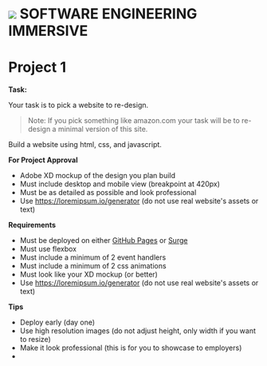 # ![](https://ga-dash.s3.amazonaws.com/production/assets/logo-9f88ae6c9c3871690e33280fcf557f33.png)  SOFTWARE ENGINEERING IMMERSIVE

# Project 1

**Task:** 

Your task is to pick a website to re-design.
> Note: If you pick something like amazon.com your task will be to re-design a minimal version of this site.

Build a website using html, css, and javascript.

**For Project Approval**

- Adobe XD mockup of the design you plan build
- Must include desktop and mobile view (breakpoint at 420px)
- Must be as detailed as possible and look professional
- Use https://loremipsum.io/generator (do not use real website's assets or text)

**Requirements**

- Must be deployed on either [GitHub Pages]() or [Surge]()
- Must use flexbox
- Must include a minimum of 2 event handlers
- Must include a minimum of 2 css animations
- Must look like your XD mockup (or better)
- Use https://loremipsum.io/generator (do not use real website's assets or text)

**Tips**

- Deploy early (day one)
- Use high resolution images (do not adjust height, only width if you want to resize)
- Make it look professional (this is for you to showcase to employers)
- 
